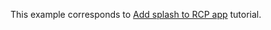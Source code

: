 This example corresponds to [Add splash to RCP app](../../../../wiki/Add-splash-to-RCP-app) tutorial.
